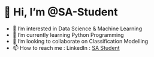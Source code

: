 # 👋 Hi, I’m @SA-Student
- 👀 I’m interested in Data Science & Machine Learning
- 🌱 I’m currently learning Python Programming
- 💞️ I’m looking to collaborate on Classification Modelling
- 📫 How to reach me : LinkedIn : [SA Student](https://www.linkedin.com/in/jihar-gifari-879156132/)

<!---
SA-Student/SA-Student is a ✨ special ✨ repository because its `README.md` (this file) appears on your GitHub profile.
You can click the Preview link to take a look at your changes.
--->
